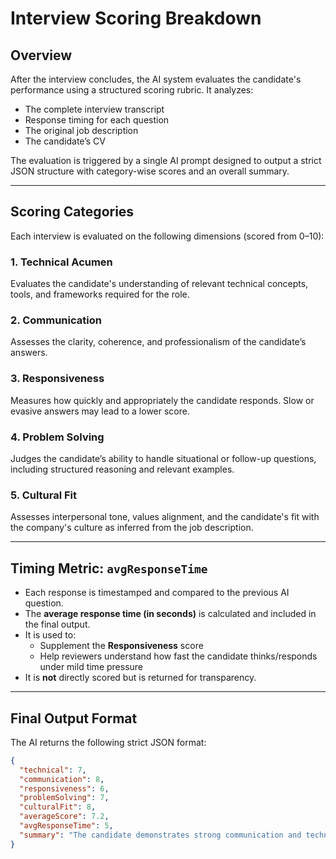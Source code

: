 # Interview Scoring Breakdown

## Overview

After the interview concludes, the AI system evaluates the candidate's performance using a structured scoring rubric. It analyzes:

- The complete interview transcript  
- Response timing for each question  
- The original job description  
- The candidate’s CV  

The evaluation is triggered by a single AI prompt designed to output a strict JSON structure with category-wise scores and an overall summary.

---

## Scoring Categories

Each interview is evaluated on the following dimensions (scored from 0–10):

### 1. Technical Acumen
Evaluates the candidate's understanding of relevant technical concepts, tools, and frameworks required for the role.

### 2. Communication
Assesses the clarity, coherence, and professionalism of the candidate’s answers.

### 3. Responsiveness
Measures how quickly and appropriately the candidate responds. Slow or evasive answers may lead to a lower score.

### 4. Problem Solving
Judges the candidate’s ability to handle situational or follow-up questions, including structured reasoning and relevant examples.

### 5. Cultural Fit
Assesses interpersonal tone, values alignment, and the candidate's fit with the company's culture as inferred from the job description.

---

## Timing Metric: `avgResponseTime`

- Each response is timestamped and compared to the previous AI question.
- The **average response time (in seconds)** is calculated and included in the final output.
- It is used to:
  - Supplement the **Responsiveness** score  
  - Help reviewers understand how fast the candidate thinks/responds under mild time pressure  
- It is **not** directly scored but is returned for transparency.

---

## Final Output Format

The AI returns the following strict JSON format:

```json
{
  "technical": 7,
  "communication": 8,
  "responsiveness": 6,
  "problemSolving": 7,
  "culturalFit": 8,
  "averageScore": 7.2,
  "avgResponseTime": 5,
  "summary": "The candidate demonstrates strong communication and technical expertise, with room to improve responsiveness in high-pressure scenarios."
}